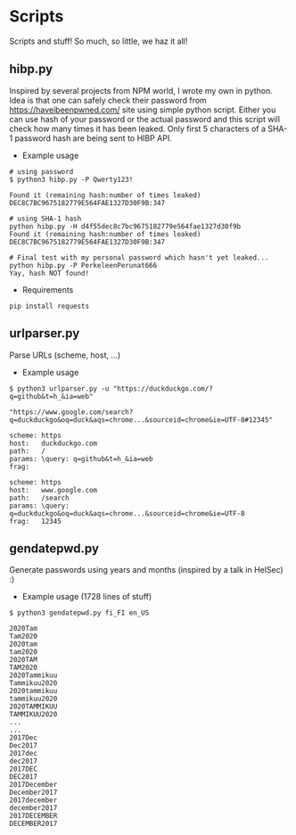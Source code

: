 # Scripts
Scripts and stuff! So much, so little, we haz it all!

## hibp.py
Inspired by several projects from NPM world, I wrote my own in python.
Idea is that one can safely check their password from https://haveibeenpwned.com/ site using simple python script. Either you can use hash of your password or the actual password and this script will check how many times it has been leaked. Only first 5 characters of a SHA-1 password hash are being sent to HIBP API.

* Example usage
```
# using password
$ python3 hibp.py -P Qwerty123!

Found it (remaining hash:number of times leaked)
DEC8C7BC9675182779E564FAE1327D30F9B:347

# using SHA-1 hash
python hibp.py -H d4f55dec8c7bc9675182779e564fae1327d30f9b
Found it (remaining hash:number of times leaked)
DEC8C7BC9675182779E564FAE1327D30F9B:347

# Final test with my personal password which hasn't yet leaked...
python hibp.py -P PerkeleenPerunat666
Yay, hash NOT found!
```

* Requirements
```
pip install requests
```

## urlparser.py
Parse URLs (scheme, host, ...)

* Example usage
```
$ python3 urlparser.py -u "https://duckduckgo.com/?q=github&t=h_&ia=web" 

"https://www.google.com/search?q=duckduckgo&oq=duck&aqs=chrome...&sourceid=chrome&ie=UTF-8#12345"

scheme:	https
host:	duckduckgo.com
path:	/
params:	\query:	q=github&t=h_&ia=web
frag:	

scheme:	https
host:	www.google.com
path:	/search
params:	\query:	q=duckduckgo&oq=duck&aqs=chrome...&sourceid=chrome&ie=UTF-8
frag:	12345
```

## gendatepwd.py
Generate passwords using years and months (inspired by a talk in HelSec) :)
* Example usage (1728 lines of stuff)
```
$ python3 gendatepwd.py fi_FI en_US

2020Tam
Tam2020
2020tam
tam2020
2020TAM
TAM2020
2020Tammikuu
Tammikuu2020
2020tammikuu
tammikuu2020
2020TAMMIKUU
TAMMIKUU2020
...
...
2017Dec
Dec2017
2017dec
dec2017
2017DEC
DEC2017
2017December
December2017
2017december
december2017
2017DECEMBER
DECEMBER2017
``` 
